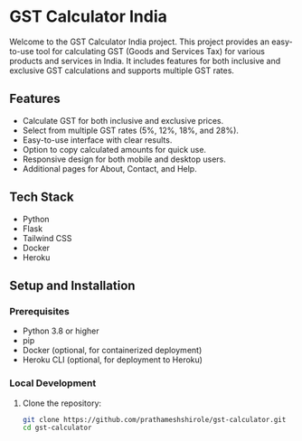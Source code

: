# GST Calculator India

Welcome to the GST Calculator India project. This project provides an easy-to-use tool for calculating GST (Goods and Services Tax) for various products and services in India. It includes features for both inclusive and exclusive GST calculations and supports multiple GST rates.

## Features

- Calculate GST for both inclusive and exclusive prices.
- Select from multiple GST rates (5%, 12%, 18%, and 28%).
- Easy-to-use interface with clear results.
- Option to copy calculated amounts for quick use.
- Responsive design for both mobile and desktop users.
- Additional pages for About, Contact, and Help.

## Tech Stack

- Python
- Flask
- Tailwind CSS
- Docker
- Heroku

## Setup and Installation

### Prerequisites

- Python 3.8 or higher
- pip
- Docker (optional, for containerized deployment)
- Heroku CLI (optional, for deployment to Heroku)

### Local Development

1. Clone the repository:

   ```bash
   git clone https://github.com/prathameshshirole/gst-calculator.git
   cd gst-calculator
